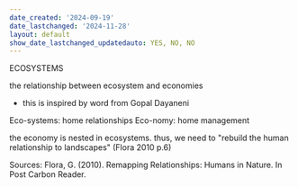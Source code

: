 ```yaml
---
date_created: '2024-09-19'
date_lastchanged: '2024-11-28'
layout: default
show_date_lastchanged_updatedauto: YES, NO, NO
---
```


ECOSYSTEMS

the relationship between ecosystem and economies
- this is inspired by word from Gopal Dayaneni

Eco-systems: home relationships
Eco-nomy: home management 

the economy is nested in ecosystems. thus, we need to "rebuild the human relationship to landscapes" (Flora 2010 p.6)

Sources:
Flora, G. (2010). Remapping Relationships: Humans in Nature. In Post Carbon Reader.